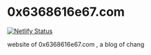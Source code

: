 # 0x6368616e67.com

[![Netlify Status](https://api.netlify.com/api/v1/badges/f880f6be-a220-4c9e-a435-94ef415fbfb3/deploy-status)](https://app.netlify.com/sites/condescending-panini-2a86dd/deploys)

website of 0x6368616e67.com , a blog of chang 
